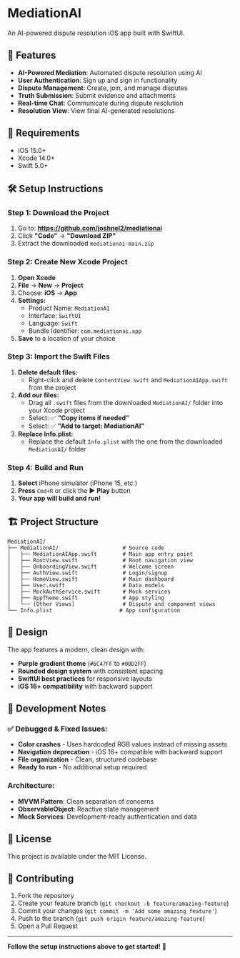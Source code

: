# MediationAI

An AI-powered dispute resolution iOS app built with SwiftUI.

## 🚀 Features

- **AI-Powered Mediation**: Automated dispute resolution using AI
- **User Authentication**: Sign up and sign in functionality
- **Dispute Management**: Create, join, and manage disputes
- **Truth Submission**: Submit evidence and attachments
- **Real-time Chat**: Communicate during dispute resolution
- **Resolution View**: View final AI-generated resolutions

## 📱 Requirements

- iOS 15.0+
- Xcode 14.0+
- Swift 5.0+

## 🛠 Setup Instructions

### **Step 1: Download the Project**
1. Go to: **https://github.com/joshnel2/mediationai**
2. Click **"Code"** → **"Download ZIP"**
3. Extract the downloaded `mediationai-main.zip`

### **Step 2: Create New Xcode Project**
1. **Open Xcode**
2. **File** → **New** → **Project**
3. Choose: **iOS** → **App**
4. **Settings:**
   - Product Name: `MediationAI`
   - Interface: `SwiftUI`
   - Language: `Swift`
   - Bundle Identifier: `com.mediationai.app`
5. **Save** to a location of your choice

### **Step 3: Import the Swift Files**
1. **Delete default files:**
   - Right-click and delete `ContentView.swift` and `MediationAIApp.swift` from the project
2. **Add our files:**
   - Drag all `.swift` files from the downloaded `MediationAI/` folder into your Xcode project
   - Select: ✅ **"Copy items if needed"**
   - Select: ✅ **"Add to target: MediationAI"**
3. **Replace Info.plist:**
   - Replace the default `Info.plist` with the one from the downloaded `MediationAI/` folder

### **Step 4: Build and Run**
1. **Select** iPhone simulator (iPhone 15, etc.)
2. **Press** `Cmd+R` or click the ▶️ **Play** button
3. **Your app will build and run!**

## 🏗 Project Structure

```
MediationAI/
├── MediationAI/                    # Source code
│   ├── MediationAIApp.swift        # Main app entry point
│   ├── RootView.swift              # Root navigation view
│   ├── OnboardingView.swift        # Welcome screen
│   ├── AuthView.swift              # Login/signup
│   ├── HomeView.swift              # Main dashboard
│   ├── User.swift                  # Data models
│   ├── MockAuthService.swift       # Mock services
│   ├── AppTheme.swift              # App styling
│   └── [Other Views]               # Dispute and component views
└── Info.plist                     # App configuration
```

## 🎨 Design

The app features a modern, clean design with:
- **Purple gradient theme** (`#6C47FF` to `#00D2FF`)
- **Rounded design system** with consistent spacing
- **SwiftUI best practices** for responsive layouts
- **iOS 16+ compatibility** with backward support

## 🔧 Development Notes

### ✅ **Debugged & Fixed Issues:**
- **Color crashes** - Uses hardcoded RGB values instead of missing assets
- **Navigation deprecation** - iOS 16+ compatible with backward support
- **File organization** - Clean, structured codebase
- **Ready to run** - No additional setup required

### **Architecture:**
- **MVVM Pattern**: Clean separation of concerns
- **ObservableObject**: Reactive state management
- **Mock Services**: Development-ready authentication and data

## 📝 License

This project is available under the MIT License.

## 👥 Contributing

1. Fork the repository
2. Create your feature branch (`git checkout -b feature/amazing-feature`)
3. Commit your changes (`git commit -m 'Add some amazing feature'`)
4. Push to the branch (`git push origin feature/amazing-feature`)
5. Open a Pull Request

---

**Follow the setup instructions above to get started!** 🎉